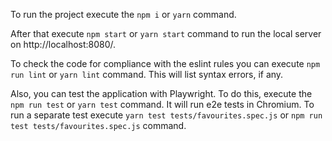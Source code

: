 To run the project execute the `npm i` or `yarn` command.

After that execute `npm start` or `yarn start` command to run the local server on http://localhost:8080/.

To check the code for compliance with the eslint rules you can execute `npm run lint` or `yarn lint` command.
This will list syntax errors, if any.

Also, you can test the application with Playwright. To do this, execute the `npm run test` or `yarn test` command.
It will run e2e tests in Chromium. To run a separate test execute `yarn test tests/favourites.spec.js`
or `npm run test tests/favourites.spec.js` command.
